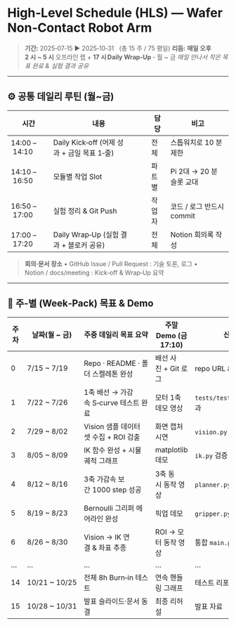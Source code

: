 # High‑Level Schedule (HLS) — Wafer Non‑Contact Robot Arm

> **기간:** 2025‑07‑15 ▶︎ 2025‑10‑31   (총 15 주 / 75 평일)
> **리듬:**   **매일 오후 2 시 \~ 5 시** 오프라인 랩 + **17 시 Daily Wrap‑Up**
> ‑ 월 \~ 금 *매일 만나서 작은 목표 완료 & 실험 결과 공유*

---

## ⚙️ 공통 데일리 루틴 (월\~금)

| 시간            | 내용                                 | 담당  | 비고                 |
| ------------- | ---------------------------------- | --- | ------------------ |
| 14:00 – 14:10 | Daily Kick‑off (어제 성과 + 금일 목표 1‑줄) | 전체  | 스톱워치로 10 분 제한      |
| 14:10 – 16:50 | 모듈별 작업 Slot                        | 파트별 | Pi 2대 → 20 분 슬롯 교대 |
| 16:50 – 17:00 | 실험 정리 & Git Push                   | 작업자 | 코드 / 로그 반드시 commit |
| 17:00 – 17:20 | Daily Wrap‑Up (실험 결과 + 블로커 공유)     | 전체  | Notion 회의록 작성      |

> **회의·문서 장소**
> • GitHub Issue / Pull Request : 기술 토론, 로그
> • Notion / docs/meeting : Kick‑off & Wrap‑Up 요약

---

## 📅 주‑별 (Week‑Pack) 목표 & Demo

| 주차 | 날짜(월 \~ 금)     | 주중 데일리 목표 요약               | 주말 Demo (금 17:10) | 산출물                      |
| -- | -------------- | -------------------------- | ----------------- | ------------------------ |
| 0  | 7/15 \~ 7/19   | Repo · README · 폴더 스켈레톤 완성 | 배선 사진 + Git 로그    | repo URL & 구조 확정         |
| 1  | 7/22 \~ 7/26   | 1축 배선 → 가감속 S‑curve 테스트 완료 | 모터 1축 데모 영상       | `tests/test_motor.py` 통과 |
| 2  | 7/29 \~ 8/02   | Vision 샘플 데이터셋 수집 + ROI 검출 | 화면 캡처 시연          | `vision.py` 초안           |
| 3  | 8/05 \~ 8/09   | IK 함수 완성 + 시뮬 궤적 그래프       | matplotlib 데모     | `ik.py` 검증 그래프           |
| 4  | 8/12 \~ 8/16   | 3축 가감속 보간 1000 step 성공     | 3축 동시 동작 영상       | `planner.py` 초기 버전       |
| 5  | 8/19 \~ 8/23   | Bernoulli 그리퍼 에어라인 완성      | 픽업 데모             | `gripper.py` + 압력 로그     |
| 6  | 8/26 \~ 8/30   | Vision → IK 연결 & 좌표 추종     | ROI → 모터 동작 영상    | 통합 `main.py` v0.1        |
| …  | …              | …                          | …                 | …                        |
| 14 | 10/21 \~ 10/25 | 전체 8h Burn‑in 테스트          | 연속 핸들링 그래프        | 테스트 리포트                  |
| 15 | 10/28 \~ 10/31 | 발표 슬라이드·문서 동결              | 최종 리허설            | 발표 자료                    |
